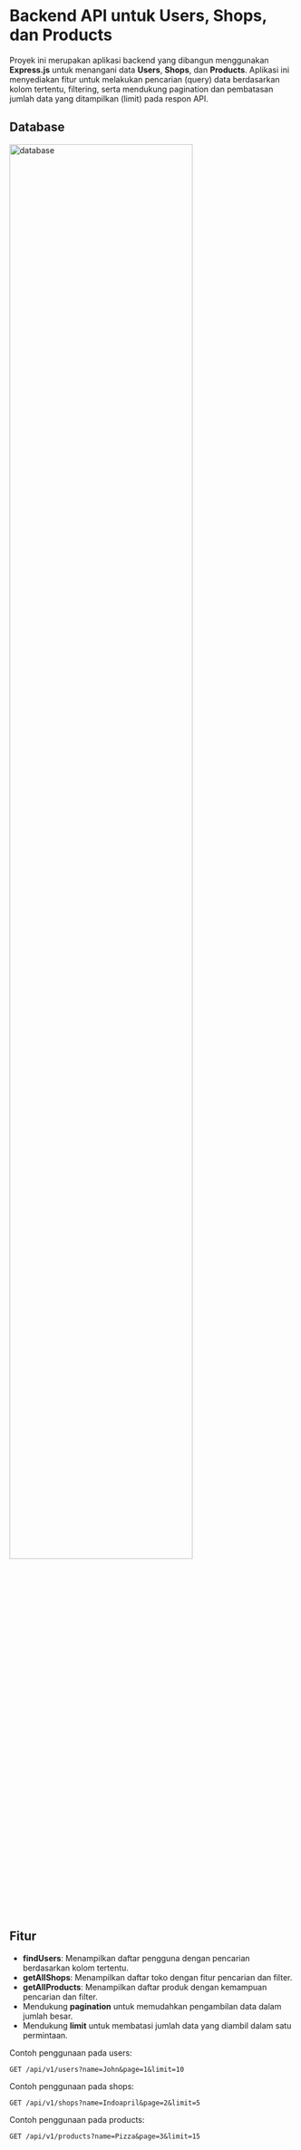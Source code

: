 # Backend API untuk Users, Shops, dan Products

Proyek ini merupakan aplikasi backend yang dibangun menggunakan **Express.js** untuk menangani data **Users**, **Shops**, dan **Products**. Aplikasi ini menyediakan fitur untuk melakukan pencarian (query) data berdasarkan kolom tertentu, filtering, serta mendukung pagination dan pembatasan jumlah data yang ditampilkan (limit) pada respon API.

## Database
<img src="/public/images/db-diagram.png" width="80%" alt="database" />

## Fitur

- **findUsers**: Menampilkan daftar pengguna dengan pencarian berdasarkan kolom tertentu.
- **getAllShops**: Menampilkan daftar toko dengan fitur pencarian dan filter.
- **getAllProducts**: Menampilkan daftar produk dengan kemampuan pencarian dan filter.
- Mendukung **pagination** untuk memudahkan pengambilan data dalam jumlah besar.
- Mendukung **limit** untuk membatasi jumlah data yang diambil dalam satu permintaan.

Contoh penggunaan pada users:
```
GET /api/v1/users?name=John&page=1&limit=10
```
Contoh penggunaan pada shops:
```
GET /api/v1/shops?name=Indoapril&page=2&limit=5
```
Contoh penggunaan pada products:
```
GET /api/v1/products?name=Pizza&page=3&limit=15
```

